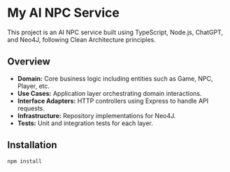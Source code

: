 # My AI NPC Service

This project is an AI NPC service built using TypeScript, Node.js, ChatGPT, and Neo4J, following Clean Architecture principles.

## Overview

- **Domain:** Core business logic including entities such as Game, NPC, Player, etc.
- **Use Cases:** Application layer orchestrating domain interactions.
- **Interface Adapters:** HTTP controllers using Express to handle API requests.
- **Infrastructure:** Repository implementations for Neo4J.
- **Tests:** Unit and integration tests for each layer.

## Installation

```bash
npm install
